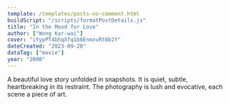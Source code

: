 ```yaml
---
template: /templates/posts-no-comment.html
buildScript: "/scripts/formatPostDetails.js"
title: "In the Mood for Love"
author: ["Wong Kar-wai"]
cover: "iYypPT4bhqXfq1b6EnmxvRt6b2Y"
dateCreated: "2023-09-20"
dataTag: ["movie"]
year: "2000"
---
```


A beautiful love story unfolded in snapshots. It is quiet, subtle, heartbreaking in its restraint. The photography is lush and evocative, each scene a piece of art.
